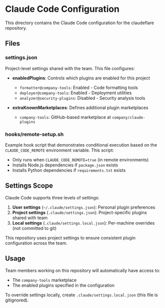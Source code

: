 # Claude Code Configuration

This directory contains the Claude Code configuration for the claudeflare repository.

## Files

### settings.json
Project-level settings shared with the team. This file configures:

- **enabledPlugins**: Controls which plugins are enabled for this project
  - `formatter@company-tools`: Enabled - Code formatting tools
  - `deployer@company-tools`: Enabled - Deployment utilities
  - `analyzer@security-plugins`: Disabled - Security analysis tools

- **extraKnownMarketplaces**: Defines additional plugin marketplaces
  - `company-tools`: GitHub-based marketplace at `company/claude-plugins`

### hooks/remote-setup.sh
Example hook script that demonstrates conditional execution based on the `CLAUDE_CODE_REMOTE` environment variable. This script:
- Only runs when `CLAUDE_CODE_REMOTE=true` (in remote environments)
- Installs Node.js dependencies if `package.json` exists
- Installs Python dependencies if `requirements.txt` exists

## Settings Scope

Claude Code supports three levels of settings:

1. **User settings** (`~/.claude/settings.json`): Personal plugin preferences
2. **Project settings** (`.claude/settings.json`): Project-specific plugins shared with team
3. **Local settings** (`.claude/settings.local.json`): Per-machine overrides (not committed to git)

This repository uses project settings to ensure consistent plugin configuration across the team.

## Usage

Team members working on this repository will automatically have access to:
- The `company-tools` marketplace
- The enabled plugins specified in the configuration

To override settings locally, create `.claude/settings.local.json` (this file is gitignored).
